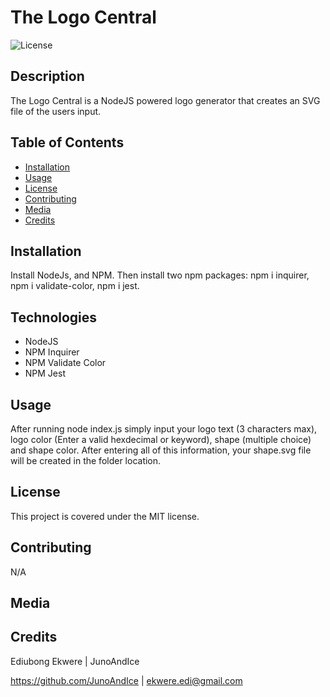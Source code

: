 
# The Logo Central
  
![License](https://img.shields.io/badge/License-MIT-blue.svg)
  
## Description
  
The Logo Central is a NodeJS powered logo generator that creates an SVG file of the users input.
  
## Table of Contents
  
  - [Installation](#installation)
  - [Usage](#usage)
  - [License](#license)
  - [Contributing](#contributing)
  - [Media](#media)
  - [Credits](#credits)
  
## Installation
  
Install NodeJs, and NPM. Then install two npm  packages: npm i inquirer, npm i validate-color, npm i jest.

## Technologies
  
- NodeJS
- NPM Inquirer
- NPM Validate Color
- NPM Jest
  
## Usage
  
After running node index.js simply input your logo text (3 characters max), logo color (Enter a valid hexdecimal or keyword), shape (multiple choice) and shape color. After entering all of this information, your shape.svg file will be created in the folder location.
  
## License
  
This project is covered under the MIT license.
  
## Contributing
  
N/A
  
 ## Media
  
## Credits
  Ediubong Ekwere | JunoAndIce

  https://github.com/JunoAndIce | [ekwere.edi@gmail.com](mailto:ekwere.edi@gmail.com)
  